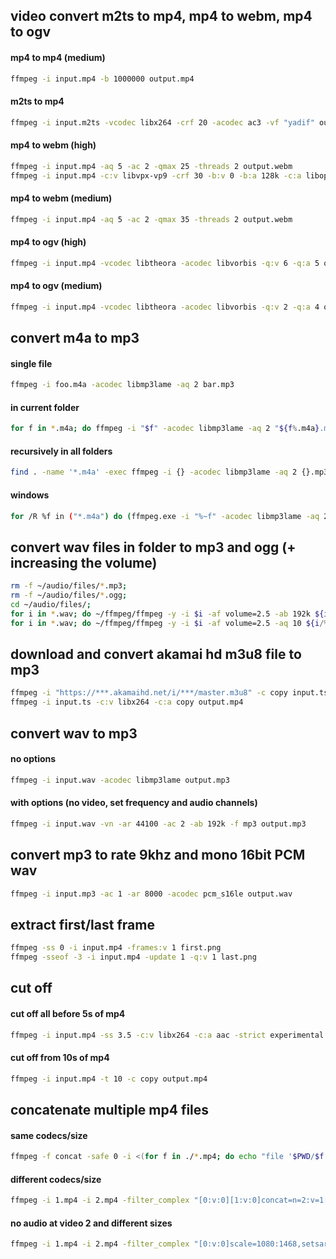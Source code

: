 ## video convert m2ts to mp4, mp4 to webm, mp4 to ogv

#### mp4 to mp4 (medium)
```sh
ffmpeg -i input.mp4 -b 1000000 output.mp4
```

#### m2ts to mp4
```sh
ffmpeg -i input.m2ts -vcodec libx264 -crf 20 -acodec ac3 -vf "yadif" output.mp4
```

#### mp4 to webm (high)
```sh
ffmpeg -i input.mp4 -aq 5 -ac 2 -qmax 25 -threads 2 output.webm
ffmpeg -i input.mp4 -c:v libvpx-vp9 -crf 30 -b:v 0 -b:a 128k -c:a libopus output.webm
```

#### mp4 to webm (medium)
```sh
ffmpeg -i input.mp4 -aq 5 -ac 2 -qmax 35 -threads 2 output.webm
```

#### mp4 to ogv (high)
```sh
ffmpeg -i input.mp4 -vcodec libtheora -acodec libvorbis -q:v 6 -q:a 5 output.ogv
```

#### mp4 to ogv (medium)
```sh
ffmpeg -i input.mp4 -vcodec libtheora -acodec libvorbis -q:v 2 -q:a 4 output.ogv
```

## convert m4a to mp3

#### single file
```sh
ffmpeg -i foo.m4a -acodec libmp3lame -aq 2 bar.mp3
```

#### in current folder
```sh
for f in *.m4a; do ffmpeg -i "$f" -acodec libmp3lame -aq 2 "${f%.m4a}.mp3"; done
```

#### recursively in all folders
```sh
find . -name '*.m4a' -exec ffmpeg -i {} -acodec libmp3lame -aq 2 {}.mp3 \;
```

#### windows
```sh
for /R %f in ("*.m4a") do (ffmpeg.exe -i "%~f" -acodec libmp3lame -aq 2 "%~pf%~nf.mp3")
```

## convert wav files in folder to mp3 and ogg (+ increasing the volume)

```sh
rm -f ~/audio/files/*.mp3;
rm -f ~/audio/files/*.ogg;
cd ~/audio/files/;
for i in *.wav; do ~/ffmpeg/ffmpeg -y -i $i -af volume=2.5 -ab 192k ${i/%.wav/.mp3}; done;
for i in *.wav; do ~/ffmpeg/ffmpeg -y -i $i -af volume=2.5 -aq 10 ${i/%.wav/.ogg}; done;
```

## download and convert akamai hd m3u8 file to mp3

```sh
ffmpeg -i "https://***.akamaihd.net/i/***/master.m3u8" -c copy input.ts
ffmpeg -i input.ts -c:v libx264 -c:a copy output.mp4
```

## convert wav to mp3

#### no options

```sh
ffmpeg -i input.wav -acodec libmp3lame output.mp3
```

#### with options (no video, set frequency and audio channels)

```sh
ffmpeg -i input.wav -vn -ar 44100 -ac 2 -ab 192k -f mp3 output.mp3
```

## convert mp3 to rate 9khz and mono 16bit PCM wav

```sh
ffmpeg -i input.mp3 -ac 1 -ar 8000 -acodec pcm_s16le output.wav
```

## extract first/last frame

```sh
ffmpeg -ss 0 -i input.mp4 -frames:v 1 first.png
ffmpeg -sseof -3 -i input.mp4 -update 1 -q:v 1 last.png
```

## cut off

#### cut off all before 5s of mp4

```sh
ffmpeg -i input.mp4 -ss 3.5 -c:v libx264 -c:a aac -strict experimental output.mp4
```

#### cut off from 10s of mp4

```sh
ffmpeg -i input.mp4 -t 10 -c copy output.mp4
```

## concatenate multiple mp4 files

#### same codecs/size

```sh
ffmpeg -f concat -safe 0 -i <(for f in ./*.mp4; do echo "file '$PWD/$f'"; done) -c copy output.mp4
```

#### different codecs/size

```sh
ffmpeg -i 1.mp4 -i 2.mp4 -filter_complex "[0:v:0][1:v:0]concat=n=2:v=1[outv]" -map "[outv]" -c:v libx264 -preset fast -crf 23 output.mp4
```

#### no audio at video 2 and different sizes

```sh
ffmpeg -i 1.mp4 -i 2.mp4 -filter_complex "[0:v:0]scale=1080:1468,setsar=1[v1]; [1:v:0]scale=1080:1468,setsar=1[v2]; [v1][v2]concat=n=2:v=1[outv]" -map "[outv]" -map 0:a:0 -c:v libx264 -preset fast -crf 23 -c:a aac -b:a 128k output.mp4
```
